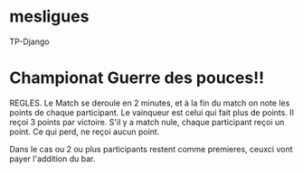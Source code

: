 # mesligues
TP-Django

# Championat Guerre des pouces!!

REGLES.
Le Match se deroule en 2 minutes, et à la fin du match on note les points de chaque participant.
Le vainqueur est celui qui fait plus de points. Il reçoi 3 points par victoire.
S'il y a match nule, chaque participant reçoi un point.
Ce qui perd, ne reçoi aucun point.

Dans le cas ou 2 ou plus participants restent comme premieres, ceuxci vont payer l'addition du bar.


